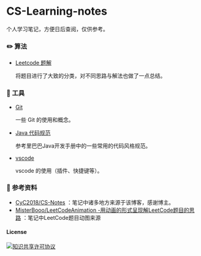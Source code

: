 # CS-Learning-notes 

个人学习笔记，方便日后查阅，仅供参考。
### :pencil2: 算法

- [Leetcode 题解](https://github.com/heming6666/CS-Learning-notes/tree/master/notes/leetcode/README.md)

  将题目进行了大致的分类，对不同思路与解法也做了一点总结。


### :hammer: 工具 

- [Git](https://github.com/heming6666/CS-Learning-notes/blob/master/notes/tools/Git.md)

  一些 Git 的使用和概念。

- [Java 代码规范](https://github.com/heming6666/CS-Learning-notes/blob/master/notes/tools/Java%20%E4%BB%A3%E7%A0%81%E8%A7%84%E8%8C%83.md)

  参考里巴巴Java开发手册中的一些常用的代码风格规范。

- [vscode](https://github.com/heming6666/CS-Learning-notes/blob/master/notes/tools/vscode.md)

  vscode 的使用（插件、快捷键等）。


### :memo: 参考资料
- [CyC2018/CS-Notes](https://github.com/CyC2018/CS-Notes) ：笔记中诸多地方来源于该博客，感谢博主。
- [MisterBooo/LeetCodeAnimation -用动画的形式呈现解LeetCode题目的思路](https://github.com/MisterBooo/LeetCodeAnimation) ：笔记中LeetCode题目动图来源

#### License

<a rel="license" href="http://creativecommons.org/licenses/by-nc-sa/4.0/"><img alt="知识共享许可协议" style="border-width:0" src="https://i.creativecommons.org/l/by-nc-sa/4.0/88x31.png" /></a>



